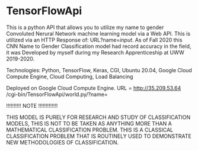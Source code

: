 # TensorFlowApi
This is a python API that allows you to utilize my name to gender Convoluted Nerural Network machine learning model via a Web API. This is utilized via an HTTP Response of: URL\?name=*input*. As of Fall 2020 this CNN Name to Gender Classification model had record accuracy in the field, it was Developed by myself during my Research Apprenticeship at UWW 2019-2020.


Technologies:
Python,
TensorFlow,
Keras,
CGI,
Ubuntu 20.04,
Google Cloud Compute Engine,
Cloud Computing,
Load Balancing

Deployed on Google Cloud Compute Engine.
URL = http://35.209.53.64 /cgi-bin/TensorFlowApi/world.py/?name=

!!!!!!!!!! NOTE !!!!!!!!!!!!!

THIS MODEL IS PURELY FOR RESEARCH AND STUDY OF CLASSIFICATION MODELS, THIS IS NOT TO BE TAKEN AS ANYTHING MORE THAN A MATHEMATICAL CLASSIFICATION PROBLEM. THIS IS A CLASSICAL CLASSIFICATION PROBLEM THAT IS ROUTINELY USED TO DEMONSTRATE NEW METHODOLOGIES OF CLASSIFICATION.


